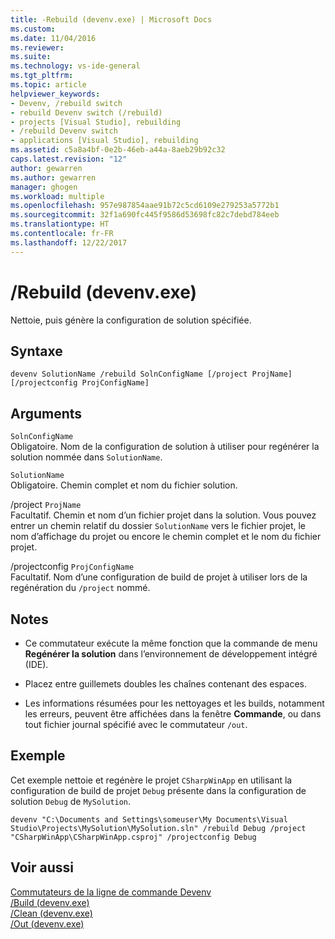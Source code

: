 ```yaml
---
title: -Rebuild (devenv.exe) | Microsoft Docs
ms.custom: 
ms.date: 11/04/2016
ms.reviewer: 
ms.suite: 
ms.technology: vs-ide-general
ms.tgt_pltfrm: 
ms.topic: article
helpviewer_keywords:
- Devenv, /rebuild switch
- rebuild Devenv switch (/rebuild)
- projects [Visual Studio], rebuilding
- /rebuild Devenv switch
- applications [Visual Studio], rebuilding
ms.assetid: c5a8a4bf-0e2b-46eb-a44a-8aeb29b92c32
caps.latest.revision: "12"
author: gewarren
ms.author: gewarren
manager: ghogen
ms.workload: multiple
ms.openlocfilehash: 957e987854aae91b72c5cd6109e279253a5772b1
ms.sourcegitcommit: 32f1a690fc445f9586d53698fc82c7debd784eeb
ms.translationtype: HT
ms.contentlocale: fr-FR
ms.lasthandoff: 12/22/2017
---
```

# <a name="rebuild-devenvexe"></a>/Rebuild (devenv.exe)
Nettoie, puis génère la configuration de solution spécifiée.  
  
## <a name="syntax"></a>Syntaxe  
  
```  
devenv SolutionName /rebuild SolnConfigName [/project ProjName] [/projectconfig ProjConfigName]  
```  
  
## <a name="arguments"></a>Arguments  
 `SolnConfigName`  
 Obligatoire. Nom de la configuration de solution à utiliser pour regénérer la solution nommée dans `SolutionName`.  
  
 `SolutionName`  
 Obligatoire. Chemin complet et nom du fichier solution.  
  
 /project `ProjName`  
 Facultatif. Chemin et nom d’un fichier projet dans la solution. Vous pouvez entrer un chemin relatif du dossier `SolutionName` vers le fichier projet, le nom d’affichage du projet ou encore le chemin complet et le nom du fichier projet.  
  
 /projectconfig `ProjConfigName`  
 Facultatif. Nom d’une configuration de build de projet à utiliser lors de la regénération du `/project` nommé.  
  
## <a name="remarks"></a>Notes  
  
-   Ce commutateur exécute la même fonction que la commande de menu **Regénérer la solution** dans l’environnement de développement intégré (IDE).  
  
-   Placez entre guillemets doubles les chaînes contenant des espaces.  
  
-   Les informations résumées pour les nettoyages et les builds, notamment les erreurs, peuvent être affichées dans la fenêtre **Commande**, ou dans tout fichier journal spécifié avec le commutateur `/out`.  
  
## <a name="example"></a>Exemple  
 Cet exemple nettoie et regénère le projet `CSharpWinApp` en utilisant la configuration de build de projet `Debug` présente dans la configuration de solution `Debug` de `MySolution`.  
  
```  
devenv "C:\Documents and Settings\someuser\My Documents\Visual Studio\Projects\MySolution\MySolution.sln" /rebuild Debug /project "CSharpWinApp\CSharpWinApp.csproj" /projectconfig Debug   
```  
  
## <a name="see-also"></a>Voir aussi  
 [Commutateurs de la ligne de commande Devenv](../../ide/reference/devenv-command-line-switches.md)   
 [/Build (devenv.exe)](../../ide/reference/build-devenv-exe.md)   
 [/Clean (devenv.exe)](../../ide/reference/clean-devenv-exe.md)   
 [/Out (devenv.exe)](../../ide/reference/out-devenv-exe.md)